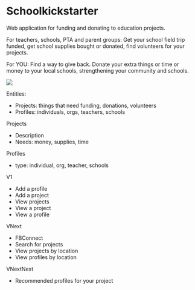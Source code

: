 Schoolkickstarter
=================

Web application for funding and donating to education projects.

For teachers, schools, PTA and parent groups: Get your school field trip funded, get school supplies bought or donated, find volunteers for your projects.

For YOU: Find a way to give back. Donate your extra things or time or money to your local schools, strengthening your community and schools.

<img src="http://cl.ly/1P0M1F3J1C2C2O2j0N3h">

Entities:

* Projects: things that need funding, donations, volunteers
* Profiles: individuals, orgs, teachers, schools

Projects
* Description
* Needs: money, supplies, time

Profiles
* type: individual, org, teacher, schools

V1
* Add a profile
* Add a project
* View projects
* View a project
* View a profile

VNext
* FBConnect
* Search for projects
* View projects by location
* View profiles by location

VNextNext
* Recommended profiles for your project

